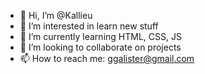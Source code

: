 - 👋 Hi, I’m @Kallieu
- 👀 I’m interested in learn new stuff
- 🌱 I’m currently learning HTML, CSS, JS
- 💞️ I’m looking to collaborate on projects 
- 📫 How to reach me: ggalister@gmail.com

<!---
Kallieu/Kallieu is a ✨ special ✨ repository because its `README.md` (this file) appears on your GitHub profile.
You can click the Preview link to take a look at your changes.
--->
